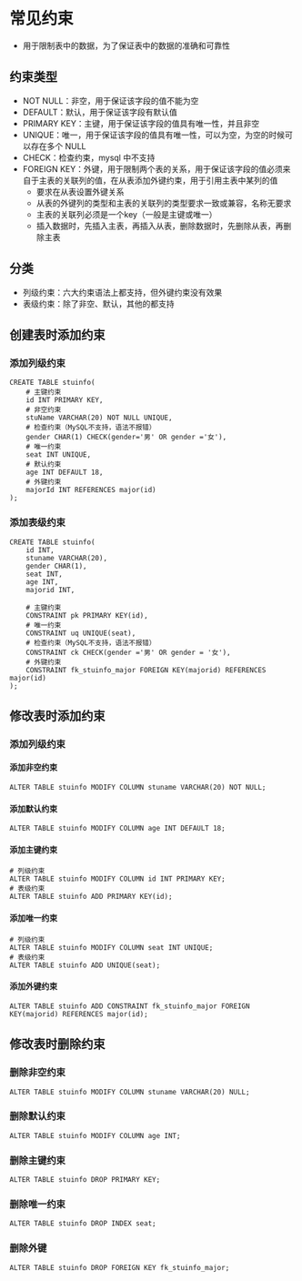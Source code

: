 # 常见约束

- 用于限制表中的数据，为了保证表中的数据的准确和可靠性

## 约束类型

- NOT NULL：非空，用于保证该字段的值不能为空
- DEFAULT：默认，用于保证该字段有默认值
- PRIMARY KEY：主键，用于保证该字段的值具有唯一性，并且非空
- UNIQUE：唯一，用于保证该字段的值具有唯一性，可以为空，为空的时候可以存在多个 NULL
- CHECK：检查约束，mysql 中不支持
- FOREIGN KEY：外键，用于限制两个表的关系，用于保证该字段的值必须来自于主表的关联列的值，在从表添加外键约束，用于引用主表中某列的值
  - 要求在从表设置外键关系
  - 从表的外键列的类型和主表的关联列的类型要求一致或兼容，名称无要求
  - 主表的关联列必须是一个key（一般是主键或唯一）
  - 插入数据时，先插入主表，再插入从表，删除数据时，先删除从表，再删除主表

## 分类

- 列级约束：六大约束语法上都支持，但外键约束没有效果
- 表级约束：除了非空、默认，其他的都支持

## 创建表时添加约束

### 添加列级约束

```mysql
CREATE TABLE stuinfo(
    # 主键约束
	id INT PRIMARY KEY,
    # 非空约束
	stuName VARCHAR(20) NOT NULL UNIQUE,
    # 检查约束（MySQL不支持，语法不报错）
	gender CHAR(1) CHECK(gender='男' OR gender ='女'),
    # 唯一约束
	seat INT UNIQUE,
    # 默认约束
	age INT DEFAULT 18,
    # 外键约束 
	majorId INT REFERENCES major(id)
);
```

### 添加表级约束

```mysql
CREATE TABLE stuinfo(
	id INT,
	stuname VARCHAR(20),
	gender CHAR(1),
	seat INT,
	age INT,
	majorid INT,
	
    # 主键约束
	CONSTRAINT pk PRIMARY KEY(id),
    # 唯一约束
	CONSTRAINT uq UNIQUE(seat),
    # 检查约束（MySQL不支持，语法不报错）
	CONSTRAINT ck CHECK(gender ='男' OR gender = '女'),
    # 外键约束 
	CONSTRAINT fk_stuinfo_major FOREIGN KEY(majorid) REFERENCES major(id)
);

```

## 修改表时添加约束

### 添加列级约束

#### 添加非空约束

```mysql
ALTER TABLE stuinfo MODIFY COLUMN stuname VARCHAR(20) NOT NULL;
```

#### 添加默认约束

```mysql
ALTER TABLE stuinfo MODIFY COLUMN age INT DEFAULT 18;
```

#### 添加主键约束

```mysql
# 列级约束
ALTER TABLE stuinfo MODIFY COLUMN id INT PRIMARY KEY;
# 表级约束
ALTER TABLE stuinfo ADD PRIMARY KEY(id);
```

#### 添加唯一约束

```mysql
# 列级约束
ALTER TABLE stuinfo MODIFY COLUMN seat INT UNIQUE;
# 表级约束
ALTER TABLE stuinfo ADD UNIQUE(seat);
```

#### 添加外键约束

```mysql
ALTER TABLE stuinfo ADD CONSTRAINT fk_stuinfo_major FOREIGN KEY(majorid) REFERENCES major(id); 
```

## 修改表时删除约束

### 删除非空约束

```mysql
ALTER TABLE stuinfo MODIFY COLUMN stuname VARCHAR(20) NULL;
```

### 删除默认约束

```mysql
ALTER TABLE stuinfo MODIFY COLUMN age INT;
```

### 删除主键约束

```mysql
ALTER TABLE stuinfo DROP PRIMARY KEY;
```

### 删除唯一约束

```mysql
ALTER TABLE stuinfo DROP INDEX seat;
```

### 删除外键

```mysql
ALTER TABLE stuinfo DROP FOREIGN KEY fk_stuinfo_major;
```

